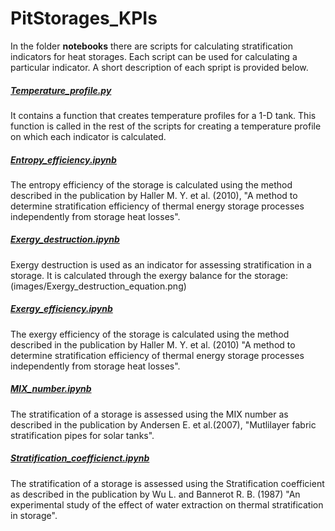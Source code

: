 # PitStorages_KPIs

In the folder **notebooks** there are scripts for calculating stratification indicators for heat storages. Each script can be used for calculating a particular indicator. A short description of each spript is provided below.

##### [Temperature_profile.py](https://github.com/PitStorages/PitStorages_KPIs/blob/main/notebooks/temperature_profile.py)
It contains a function that creates temperature profiles for a 1-D tank. This function is called in the rest of the scripts for creating a temperature profile on which each indicator is calculated.

##### [Entropy_efficiency.ipynb](https://github.com/PitStorages/PitStorages_KPIs/blob/main/notebooks/Entropy_efficiency.ipynb)
The entropy efficiency of the storage is calculated using the method described in the publication by Haller M. Y. et al. (2010), "A method to determine stratification efficiency of thermal energy storage processes independently from storage heat losses".

##### [Exergy_destruction.ipynb](https://github.com/PitStorages/PitStorages_KPIs/blob/main/notebooks/Exergy_destuction.ipynb)
Exergy destruction is used as an indicator for assessing stratification in a storage. It is calculated through the exergy balance for the storage:
(images/Exergy_destruction_equation.png)

##### [Exergy_efficiency.ipynb](https://github.com/PitStorages/PitStorages_KPIs/blob/main/notebooks/Exergy_efficiency.ipynb)
The exergy efficiency of the storage is calculated using the method described in the publication by Haller M. Y. et al. (2010) "A method to determine stratification efficiency of thermal energy storage processes independently from storage heat losses".

##### [MIX_number.ipynb](https://github.com/PitStorages/PitStorages_KPIs/blob/main/notebooks/MIX_number.ipynb)
The stratification of a storage is assessed using the MIX number as described in the publication by Andersen E. et al.(2007), "Mutlilayer fabric stratification pipes for solar tanks".

##### [Stratification_coefficienct.ipynb](https://github.com/PitStorages/PitStorages_KPIs/blob/main/notebooks/Stratification_coefficient.ipynb)
The stratification of a storage is assessed using the Stratification coefficient as described in the publication by Wu L. and Bannerot R. B. (1987) "An experimental study of the effect of water extraction on thermal stratification in storage".
